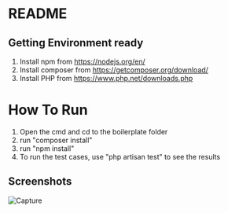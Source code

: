 # README

## Getting Environment ready
1) Install npm from https://nodejs.org/en/
2) Install composer from https://getcomposer.org/download/
3) Install PHP from https://www.php.net/downloads.php

# How To Run
1) Open the cmd and cd to the boilerplate folder
2) run "composer install"
3) run "npm install"
4) To run the test cases, use "php artisan test" to see the results

## Screenshots
![Capture](https://user-images.githubusercontent.com/47878379/150649836-c4c6f0d2-bbf7-4952-ba35-7daaafbaf551.JPG)
